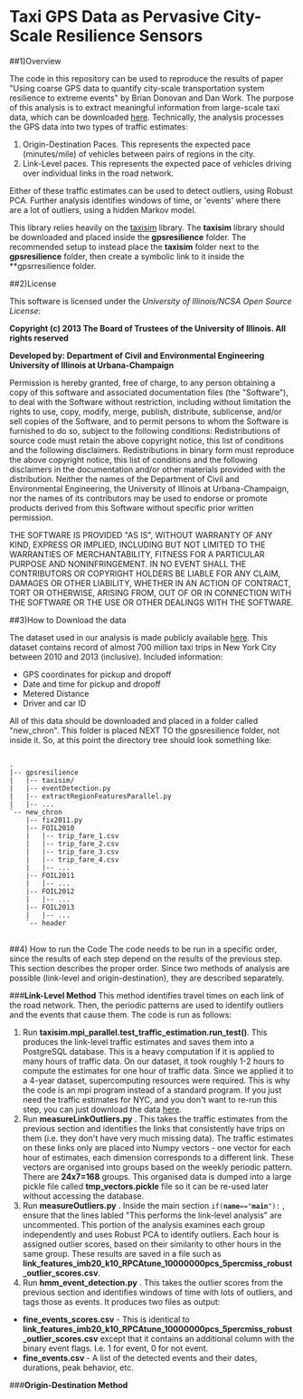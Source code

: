 Taxi GPS Data as Pervasive City-Scale Resilience Sensors
=============

##1)Overview

The code in this repository can be used to reproduce the results of paper "Using coarse GPS data to quantify city-scale transportation system resilience to extreme events" by Brian Donovan and Dan Work.  The purpose of this analysis is to extract meaningful information from large-scale taxi data, which can be downloaded [here](http://publish.illinois.edu/dbwork/open-data/).  Technically, the analysis processes the GPS data into two types of traffic estimates:
1. Origin-Destination Paces.  This represents the expected pace (minutes/mile) of vehicles between pairs of regions in the city.
2. Link-Level paces.  This represents the expected pace of vehicles driving over individual links in the road network.

Either of these traffic estimates can be used to detect outliers, using Robust PCA.  Further analysis identifies windows of time, or 'events' where there are a lot of outliers, using a hidden Markov model.

This library relies heavily on the [taxisim](https://github.com/Lab-Work/taxisim) library.  The **taxisim** library should be downloaded and placed inside the **gpsresilience** folder.  The recommended setup to instead place the **taxisim** folder next to the **gpsresilience** folder, then create a symbolic link to it inside the **gpsrresilience folder.

##2)License


This software is licensed under the *University of Illinois/NCSA Open Source License*:

**Copyright (c) 2013 The Board of Trustees of the University of Illinois. All rights reserved**

**Developed by: Department of Civil and Environmental Engineering University of Illinois at Urbana-Champaign**

Permission is hereby granted, free of charge, to any person obtaining a copy of this software and associated documentation files (the "Software"), to deal with the Software without restriction, including without limitation the rights to use, copy, modify, merge, publish, distribute, sublicense, and/or sell copies of the Software, and to permit persons to whom the Software is furnished to do so, subject to the following conditions: Redistributions of source code must retain the above copyright notice, this list of conditions and the following disclaimers. Redistributions in binary form must reproduce the above copyright notice, this list of conditions and the following disclaimers in the documentation and/or other materials provided with the distribution. Neither the names of the Department of Civil and Environmental Engineering, the University of Illinois at Urbana-Champaign, nor the names of its contributors may be used to endorse or promote products derived from this Software without specific prior written permission.

THE SOFTWARE IS PROVIDED "AS IS", WITHOUT WARRANTY OF ANY KIND, EXPRESS OR IMPLIED, INCLUDING BUT NOT LIMITED TO THE WARRANTIES OF MERCHANTABILITY, FITNESS FOR A PARTICULAR PURPOSE AND NONINFRINGEMENT. IN NO EVENT SHALL THE CONTRIBUTORS OR COPYRIGHT HOLDERS BE LIABLE FOR ANY CLAIM, DAMAGES OR OTHER LIABILITY, WHETHER IN AN ACTION OF CONTRACT, TORT OR OTHERWISE, ARISING FROM, OUT OF OR IN CONNECTION WITH THE SOFTWARE OR THE USE OR OTHER DEALINGS WITH THE SOFTWARE.








##3)How to Download the data

The dataset used in our analysis is made publicly available [here](http://publish.illinois.edu/dbwork/open-data/).  This dataset contains record of almost 700 million taxi trips in New York City between 2010 and 2013 (inclusive).  Included information:
- GPS coordinates for pickup and dropoff
- Date and time for pickup and dropoff
- Metered Distance
- Driver and car ID

All of this data should be downloaded and placed in a folder called "new_chron".  This folder is placed NEXT TO the gpsresilience folder, not inside it.  So, at this point the directory tree should look something like:
<pre>
<code>
.
|-- gpsresilience
|   |-- taxisim/
|   |-- eventDetection.py
|   |-- extractRegionFeaturesParallel.py
|   |-- ...
`-- new_chron
    |-- fix2011.py
    |-- FOIL2010
    |   |-- trip_fare_1.csv
    |   |-- trip_fare_2.csv
    |   |-- trip_fare_3.csv
    |   |-- trip_fare_4.csv
    |   |-- ...
    |-- FOIL2011
    |   |-- ...
    |-- FOIL2012
    |   |-- ...
    |-- FOIL2013
    |   |-- ...
    `-- header
</code>
</pre>
 
##4) How to run the Code
The code needs to be run in a specific order, since the results of each step depend on the results of the previous step.  This section describes the proper order.  Since two methods of analysis are possible (link-level and origin-destination), they are described separately.

###**Link-Level Method**
This method identifies travel times on each link of the road network.  Then, the periodic patterns are used to identify outliers and the events that cause them.  The code is run as follows:

1. Run **taxisim.mpi_parallel.test_traffic_estimation.run_test()**.  This produces the link-level traffic estimates and saves them into a PostgreSQL database.  This is a heavy computation if it is applied to many hours of traffic data.  On our dataset, it took roughly 1-2 hours to compute the estimates for one hour of traffic data.  Since we applied it to a 4-year dataset, supercomputing resources were required.  This is why the code is an mpi program instead of a standard program.  If you just need the traffic estimates for NYC, and you don't want to re-run this step, you can just download the data [here](www.ihaventuploadedthedatayet.com).
2. Run **measureLinkOutliers.py** .  This takes the traffic estimates from the previous section and identifies the links that consistently have trips on them (i.e. they don't have very much missing data).  The traffic estimates on these links only are placed into Numpy vectors - one vector for each hour of estimates, each dimension corresponds to a different link.  These vectors are organised into groups based on the weekly periodic pattern.  There are **24x7=168** groups.  This organised data is dumped into a large pickle file called **tmp_vectors.pickle** file so it can be re-used later without accessing the database.
3. Run **measureOutliers.py** .  Inside the main section <code>if(__name__=="__main__"):</code> , ensure that the lines labled "This performs the link-level analysis" are uncommented. This portion of the analysis examines each group independently and uses Robust PCA to identify outliers.  Each hour is assigned outlier scores, based on their similarity to other hours in the same group.  These results are saved in a file such as **link_features_imb20_k10_RPCAtune_10000000pcs_5percmiss_robust_outlier_scores.csv**.
4. Run **hmm_event_detection.py** .  This takes the outlier scores from the previous section and identifies windows of time with lots of outliers, and tags those as events.  It produces two files as output:
  - **fine_events_scores.csv** - This is identical to **link_features_imb20_k10_RPCAtune_10000000pcs_5percmiss_robust_outlier_scores.csv** except that it contains an additional column with the binary event flags.  I.e. 1 for event, 0 for not event.
  - **fine_events.csv** - A list of the detected events and their dates, durations, peak behavior, etc.

###**Origin-Destination Method**



